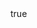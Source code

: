 ---
info:
  name: YAK-141
  image: /img/aircraft/fighter/ussr/6_yak-141.png
  class: Истребитель
  country: СССР
  cost: 140
  year: 1989
  prototype: true

body:
  hp: 10
  armor_front: 0
  armor_side: 0
  armor_rear: 0
  armor_top: 0
  ecm: 50
  stealth: Плохо
  air_detection: Превосх.
  speed: 1000
  turn_radius: 400
  fuel: 4000
  tot: 120

autocannon:
  name: Gsh-301
  attr_fg: true
  ammo: 125
  range_ground: 2100
  range_helicopters: 1575
  range_airplanes: 2800
  accuracy: 40
  stabilizer: 40
  he_power: 1
  suppression: 60
  rate_of_fire: 267

aam:
  name: R-77 Vympel
  attr_fg: true
  attr_smn: true
  ammo: 2
  range_airplanes: 7700
  accuracy: 60
  stabilizer: 60
  he_power: 5
  suppression: 200
  rate_of_fire: 30

aam2:
  name: R-73A Vympel
  attr_fg: true
  attr_smn: true
  ammo: 2
  range_helicopters: 2100
  range_airplanes: 4200
  accuracy: 60
  stabilizer: 60
  he_power: 5
  suppression: 200
  rate_of_fire: 30
---